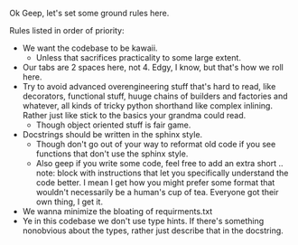 Ok Geep, let's set some ground rules here.

Rules listed in order of priority:
- We want the codebase to be kawaii. 
  - Unless that sacrifices practicality to some large extent.
- Our tabs are 2 spaces here, not 4. Edgy, I know, but that's how we roll here.
- Try to avoid advanced overengineering stuff that's hard to read, like decorators, functional stuff, huuge chains of builders and factories and whatever, all kinds of tricky python shorthand like complex inlining. Rather just like stick to the basics your grandma could read.
  - Though object oriented stuff is fair game.
- Docstrings should be written in the sphinx style.
  - Though don't go out of your way to reformat old code if you see functions that don't use the sphinx style.
  - Also geep if you write some code, feel free to add an extra short .. note: block with instructions that let you specifically understand the code better. I mean I get how you might prefer some format that wouldn't necessarily be a human's cup of tea. Everyone got their own thing, I get it.
- We wanna minimize the bloating of requirments.txt
- Ye in this codebase we don't use type hints. If there's something nonobvious about the types, rather just describe that in the docstring.